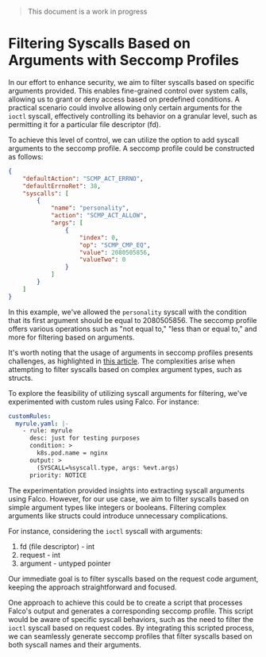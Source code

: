 > This document is a work in progress

# Filtering Syscalls Based on Arguments with Seccomp Profiles

In our effort to enhance security, we aim to filter syscalls based on specific arguments provided. This enables fine-grained control over system calls, allowing us to grant or deny access based on predefined conditions. A practical scenario could involve allowing only certain arguments for the `ioctl` syscall, effectively controlling its behavior on a granular level, such as permitting it for a particular file descriptor (fd).

To achieve this level of control, we can utilize the option to add syscall arguments to the seccomp profile. A seccomp profile could be constructed as follows:

```json
{
    "defaultAction": "SCMP_ACT_ERRNO",
    "defaultErrnoRet": 38,
    "syscalls": [
        {
            "name": "personality",
            "action": "SCMP_ACT_ALLOW",
            "args": [
                {
                    "index": 0,
                    "op": "SCMP_CMP_EQ",
                    "value": 2080505856,
                    "valueTwo": 0
                }
            ]
        }
    ]
}
```

In this example, we've allowed the `personality` syscall with the condition that its first argument should be equal to 2080505856. The seccomp profile offers various operations such as "not equal to," "less than or equal to," and more for filtering based on arguments.

It's worth noting that the usage of arguments in seccomp profiles presents challenges, as highlighted in [this article](https://lwn.net/Articles/822256/). The complexities arise when attempting to filter syscalls based on complex argument types, such as structs.

To explore the feasibility of utilizing syscall arguments for filtering, we've experimented with custom rules using Falco. For instance:

```yaml
customRules:
  myrule.yaml: |-
    - rule: myrule
      desc: just for testing purposes
      condition: >
        k8s.pod.name = nginx
      output: >
        (SYSCALL=%syscall.type, args: %evt.args)
      priority: NOTICE
```

The experimentation provided insights into extracting syscall arguments using Falco. However, for our use case, we aim to filter syscalls based on simple argument types like integers or booleans. Filtering complex arguments like structs could introduce unnecessary complications.

For instance, considering the `ioctl` syscall with arguments:
1. fd (file descriptor) - int
2. request - int
3. argument - untyped pointer

Our immediate goal is to filter syscalls based on the request code argument, keeping the approach straightforward and focused.

One approach to achieve this could be to create a script that processes Falco's output and generates a corresponding seccomp profile. This script would be aware of specific syscall behaviors, such as the need to filter the `ioctl` syscall based on request codes. By integrating this scripted process, we can seamlessly generate seccomp profiles that filter syscalls based on both syscall names and their arguments.
